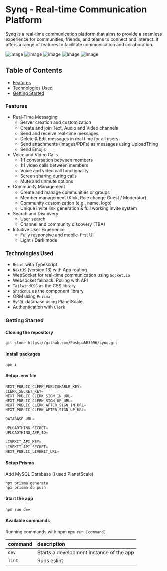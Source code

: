 # Synq - Real-time Communication Platform

Synq is a real-time communication platform that aims to provide a seamless experience for communities, friends, and teams to connect and interact. It offers a range of features to facilitate communication and collaboration.

![image](https://github.com/PushpakB3096/synq/assets/44138832/f67f30e2-9ab0-4d0e-a53c-dde9a5e1288b)
![image](https://github.com/PushpakB3096/synq/assets/44138832/55b258eb-f02f-4423-90e5-d85f32cc78fd)
![image](https://github.com/PushpakB3096/synq/assets/44138832/a2bc9e81-f295-45b7-8258-69ead8c0d2ad)
![image](https://github.com/PushpakB3096/synq/assets/44138832/5bb11678-d97a-4563-a28f-0fad7df4764a)
![image](https://github.com/PushpakB3096/synq/assets/44138832/79d31edf-52af-4a5a-9c75-a97851ea48f1)

## Table of Contents

- [Features](#features)
- [Technologies Used](#technologies-used)
- [Getting Started](#getting-started)

### Features

- Real-Time Messaging
    - Server creation and customization   
    - Create and join Text, Audio and Video channels
    - Send and receive real-time messages
    - Delete & Edit messages in real time for all users
    - Send attachments (images/PDFs) as messages using UploadThing
    - Send Emojis
- Voice and Video Calls
    - 1:1 conversation between members
    - 1:1 video calls between members
    - Voice and video call functionality
    - Screen sharing during calls
    - Mute and unmute options
- Community Management
    - Create and manage communities or groups
    - Member management (Kick, Role change Guest / Moderator)
    - Community customization (e.g., name, logo)
    - Unique invite link generation & full working invite system
- Search and Discovery
    - User search
    - Channel and community discovery (TBA)
- Intuitive User Experience
    - Fully responsive and mobile-first UI
    - Light / Dark mode

### Technologies Used
- `React` with Typescript
- `NextJS` (version 13) with App routing
- WebSocket for real-time communication using `Socket.io`
- Websocket fallback: Polling with API
- `TailwindCSS` as the CSS library
- `ShadcnUI` as the component library
- ORM using `Prisma`
- `MySQL` database using PlanetScale
- Authentication with `Clerk`

### Getting Started
#### Cloning the repository

```shell
git clone https://github.com/PushpakB3096/synq.git
```

#### Install packages

```shell
npm i
```

#### Setup .env file


```js
NEXT_PUBLIC_CLERK_PUBLISHABLE_KEY=
CLERK_SECRET_KEY=
NEXT_PUBLIC_CLERK_SIGN_IN_URL=
NEXT_PUBLIC_CLERK_SIGN_UP_URL=
NEXT_PUBLIC_CLERK_AFTER_SIGN_IN_URL=
NEXT_PUBLIC_CLERK_AFTER_SIGN_UP_URL=

DATABASE_URL=

UPLOADTHING_SECRET=
UPLOADTHING_APP_ID=

LIVEKIT_API_KEY=
LIVEKIT_API_SECRET=
NEXT_PUBLIC_LIVEKIT_URL=
```

#### Setup Prisma

Add MySQL Database (I used PlanetScale)

```shell
npx prisma generate
npx prisma db push
```

#### Start the app

```shell
npm run dev
```

#### Available commands

Running commands with npm `npm run [command]`

| command         | description                              |
| :-------------- | :--------------------------------------- |
| `dev`           | Starts a development instance of the app |
| `lint`          | Runs eslint                              |
